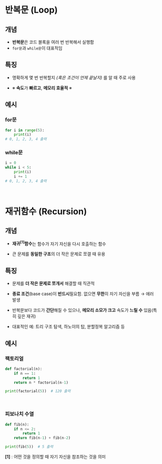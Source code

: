 # 반복문 (Loop)
## 개념
- **반복문**은 코드 블록을 여러 번 반복해서 실행함
- `for문`과 `while문`이 대표적임
## 특징
- 명확하게 몇 번 반복할지 *(혹은 조건이 언제 끝날지)* 를 알 때 주로 사용

- ※ **속도**가 **빠르고**, **메모리 효율적** ※

## 예시

### for문
```py
for i in range(5):
    print(i)
# 0, 1, 2, 3, 4 출력
```
### while문
```py
i = 0
while i < 5:
    print(i)
    i += 1
# 0, 1, 2, 3, 4 출력
```
<br>


# 재귀함수 (Recursion)
## 개념
- **재귀<sup>[1]</sup>함수**는 함수가 자기 자신을 다시 호출하는 함수

- 큰 문제를 **동일한 구조**의 더 작은 문제로 쪼갤 때 유용
## 특징
- 문제를 **더 작은 문제로 쪼개서** 해결할 때 직관적

- **종료 조건**(base case)이 **반드시**필요함. 없으면 **무한**히 자기 자신을 부름 → 에러 발생

- 반복문보다 코드가 **간단**해질 수 있으나, **메모리 소모가 크고** 속도가 **느릴 수** 있음(특히 깊은 재귀)

- 대표적인 예: 트리 구조 탐색, 하노이의 탑, 분할정복 알고리즘 등


## 예시
### 팩토리얼
```py
def factorial(n):
    if n == 1:
        return 1
    return n * factorial(n-1)

print(factorial(5))  # 120 출력
```
<br>

### 피보나치 수열
```py
def fib(n):
    if n <= 2:
        return 1
    return fib(n-1) + fib(n-2)

print(fib(5))  # 5 출력
```
<b>[1]</b> : 어떤 것을 정의할 때 자기 자신을 참조하는 것을 의미